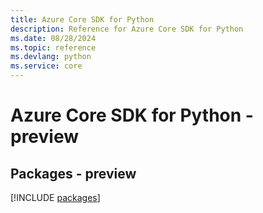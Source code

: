```yaml
---
title: Azure Core SDK for Python
description: Reference for Azure Core SDK for Python
ms.date: 08/28/2024
ms.topic: reference
ms.devlang: python
ms.service: core
---
```

# Azure Core SDK for Python - preview
## Packages - preview
[!INCLUDE [packages](core-index.md)]
